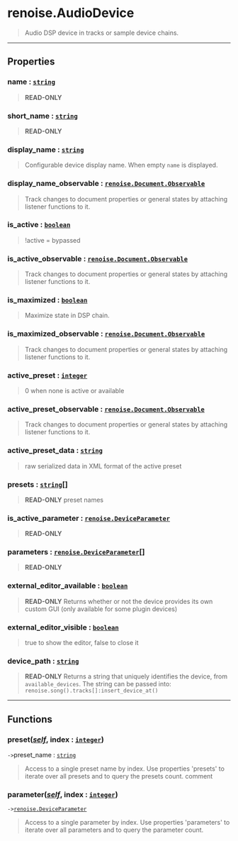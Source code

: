# renoise.AudioDevice<a name="renoise.AudioDevice"></a>  
> Audio DSP device in tracks or sample device chains.  

<!-- toc -->
  

---  
## Properties
### name : [`string`](../../API/builtins/string.md)<a name="name"></a>
> **READ-ONLY**

### short_name : [`string`](../../API/builtins/string.md)<a name="short_name"></a>
> **READ-ONLY**

### display_name : [`string`](../../API/builtins/string.md)<a name="display_name"></a>
> Configurable device display name. When empty `name` is displayed.

### display_name_observable : [`renoise.Document.Observable`](../../API/renoise/renoise.Document.Observable.md)<a name="display_name_observable"></a>
> Track changes to document properties or general states by attaching listener
> functions to it.

### is_active : [`boolean`](../../API/builtins/boolean.md)<a name="is_active"></a>
> !active = bypassed

### is_active_observable : [`renoise.Document.Observable`](../../API/renoise/renoise.Document.Observable.md)<a name="is_active_observable"></a>
> Track changes to document properties or general states by attaching listener
> functions to it.

### is_maximized : [`boolean`](../../API/builtins/boolean.md)<a name="is_maximized"></a>
> Maximize state in DSP chain.

### is_maximized_observable : [`renoise.Document.Observable`](../../API/renoise/renoise.Document.Observable.md)<a name="is_maximized_observable"></a>
> Track changes to document properties or general states by attaching listener
> functions to it.

### active_preset : [`integer`](../../API/builtins/integer.md)<a name="active_preset"></a>
> 0 when none is active or available

### active_preset_observable : [`renoise.Document.Observable`](../../API/renoise/renoise.Document.Observable.md)<a name="active_preset_observable"></a>
> Track changes to document properties or general states by attaching listener
> functions to it.

### active_preset_data : [`string`](../../API/builtins/string.md)<a name="active_preset_data"></a>
> raw serialized data in XML format of the active preset

### presets : [`string`](../../API/builtins/string.md)[]<a name="presets"></a>
> **READ-ONLY** preset names

### is_active_parameter : [`renoise.DeviceParameter`](../../API/renoise/renoise.DeviceParameter.md)<a name="is_active_parameter"></a>
> **READ-ONLY**

### parameters : [`renoise.DeviceParameter`](../../API/renoise/renoise.DeviceParameter.md)[]<a name="parameters"></a>
> **READ-ONLY**

### external_editor_available : [`boolean`](../../API/builtins/boolean.md)<a name="external_editor_available"></a>
> **READ-ONLY** Returns whether or not the device provides its own custom GUI
> (only available for some plugin devices)

### external_editor_visible : [`boolean`](../../API/builtins/boolean.md)<a name="external_editor_visible"></a>
> true to show the editor, false to close it

### device_path : [`string`](../../API/builtins/string.md)<a name="device_path"></a>
> **READ-ONLY** Returns a string that uniquely identifies the device, from
> `available_devices`. The string can be passed into:
> `renoise.song().tracks[]:insert_device_at()`

  

---  
## Functions
### preset([*self*](../../API/builtins/self.md), index : [`integer`](../../API/builtins/integer.md))<a name="preset"></a>
`->`preset_name : [`string`](../../API/builtins/string.md)  

> Access to a single preset name by index. Use properties 'presets' to iterate
> over all presets and to query the presets count.
> comment
### parameter([*self*](../../API/builtins/self.md), index : [`integer`](../../API/builtins/integer.md))<a name="parameter"></a>
`->`[`renoise.DeviceParameter`](../../API/renoise/renoise.DeviceParameter.md)  

> Access to a single parameter by index. Use properties 'parameters' to iterate
> over all parameters and to query the parameter count.  


